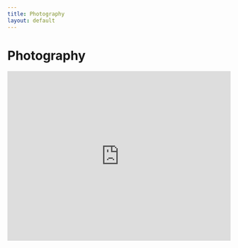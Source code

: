 ```yaml
---
title: Photography
layout: default
---
```

# Photography

<div style="position: relative; padding-bottom: 76%; height: 0; overflow: hidden;"><iframe id="iframe" src="http://flickrit.com/slideshowholder.php?height=75&size=big&userId=128538721@N04&thumbnails=0&transition=0&layoutType=responsive&sort=0" scrolling="no" frameborder="0"style="width:100%; height:100%; position: absolute; top:0; left:0;" ></iframe></div>
